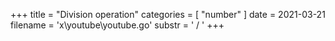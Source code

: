 +++
title = "Division operation"
categories = [ "number" ]
date = 2021-03-21
filename = 'x\youtube\youtube.go'
substr = ' / '
+++
